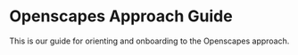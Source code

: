 # Openscapes Approach Guide

This is our guide for orienting and onboarding to the Openscapes approach.
